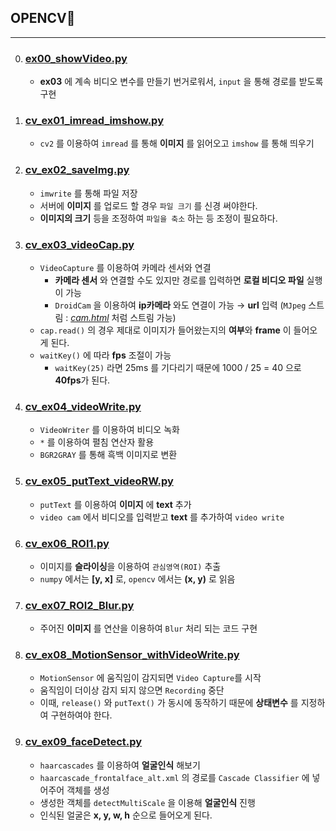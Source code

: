 ## OPENCV🥼
---
0. ### [ex00_showVideo.py](./ex00_showVideo.py)
   - **ex03** 에 계속 비디오 변수를 만들기 번거로워서, `input` 을 통해 경로를 받도록 구현
1. ### [cv_ex01_imread_imshow.py](./cv_ex01_imread_imshow.py)
   - `cv2` 를 이용하여 `imread` 를 통해 **이미지** 를 읽어오고 `imshow` 를 통해 띄우기 
2. ### [cv_ex02_saveImg.py](./cv_ex02_saveImg.py)
   - `imwrite` 를 통해 파일 저장
   - 서버에 **이미지** 를 업로드 할 경우 `파일 크기` 를 신경 써야한다.
   - **이미지의 크기** 등을 조정하여 `파일을 축소` 하는 등 조정이 필요하다.
3. ### [cv_ex03_videoCap.py](./cv_ex03_videoCap.py) 
   - `VideoCapture` 를 이용하여 카메라 센서와 연결
     - **카메라 센서** 와 연결할 수도 있지만 경로를 입력하면 **로컬 비디오 파일** 실행이 가능
     - `DroidCam` 을 이용하여 **ip카메라** 와도 연결이 가능 → **url** 입력 (`MJpeg` 스트림 : *[cam.html](./cam.html)* 처럼 스트림 가능)
   -  `cap.read()` 의 경우 제대로 이미지가 들어왔는지의 **여부**와 **frame** 이 들어오게 된다.
   -  `waitKey()` 에 따라 **fps**  조절이 가능
      -  `waitKey(25)` 라면 25ms 를 기다리기 때문에 1000 / 25 = 40 으로 **40fps**가 된다.
4. ### [cv_ex04_videoWrite.py](./cv_ex04_videoWrite.py)
    - `VideoWriter` 를 이용하여 비디오 녹화
    - `*` 를 이용하여 펼침 연산자 활용
    - `BGR2GRAY` 를 통해 흑백 이미지로 변환
5. ### [cv_ex05_putText_videoRW.py](./cv_ex05_putText_videoRW.py)
   - `putText` 를 이용하여 **이미지** 에 **text** 추가
   - `video cam` 에서 비디오를 입력받고 **text** 를 추가하여 `video write` 
6. ### [cv_ex06_ROI1.py](./cv_ex06_ROI1.py)
   - 이미지를 **슬라이싱**을 이용하여 `관심영역(ROI)` 추출
   - `numpy` 에서는 **[y, x]** 로, `opencv` 에서는 **(x, y)** 로 읽음
7. ### [cv_ex07_ROI2_Blur.py](./cv_ex07_ROI2_Blur.py)
   - 주어진 **이미지** 를 연산을 이용하여 `Blur` 처리 되는 코드 구현
8. ### [cv_ex08_MotionSensor_withVideoWrite.py](./cv_ex08_MotionSensor_withVideoWrite.py)
   - `MotionSensor` 에 움직임이 감지되면 `Video Capture`를 시작
   - 움직임이 더이상 감지 되지 않으면 `Recording` 중단
   - 이때, `release()` 와 `putText()` 가 동시에 동작하기 때문에 **상태변수** 를 지정하여 구현하여야 한다. 
9. ### [cv_ex09_faceDetect.py](./cv_ex09_faceDetect.py)
   - `haarcascades` 를 이용하여 **얼굴인식** 해보기
   - `haarcascade_frontalface_alt.xml` 의 경로를 `Cascade Classifier` 에 넣어주어 객체를 생성
   - 생성한 객체를 `detectMultiScale` 을 이용해 **얼굴인식** 진행
   - 인식된 얼굴은 **x, y, w, h** 순으로 들어오게 된다.
